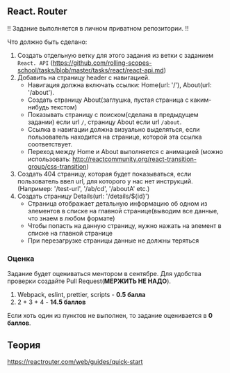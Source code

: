 

## React. Router




!! Задание выполняется в личном приватном репозитории. !!




Что должно быть сделано:



1) Создать отдельную ветку для этого задания из ветки с заданием `React. API` (https://github.com/rolling-scopes-school/tasks/blob/master/tasks/react/react-api.md)
2) Добавить на страницу header с навигацией. 
    -  Навигация должна включать ссылки: Home(url: '/'), About(url: '/about').
    -  Создать страницу About(заглушка, пустая страница с каким-нибудь текстом) 
    -  Показывать страницу с поиском(сделана в предыдущем задании) если url `/`, страницу About если url `/about`.
    -  Ссылка в навигации должна визуально выделяться, если пользователь находится на странице, которой эта ссылка соответствует.
    -  Переход между Home и About выполняется с анимацией (можно использовать: http://reactcommunity.org/react-transition-group/css-transition)
3)  Создать 404 страницу, которая будет показываться, если пользователь ввел url, для которого у нас нет инструкций.(Например: '/test-url', '/ab/cd', '/aboutA' etc.)
4)  Создать страницу Details(url: '/details/${id}')
    - Страница отображает детальную информацию об одном из элементов в списке на главной странице(выводим все данные, что знаем в любом формате)
    - Чтобы попасть на данную страницу, нужно нажать на элемент в списке на главной странице
    - При перезагрузке страницы данные не должны теряться

### Оценка




Задание будет оцениваться ментором в сентябре. Для удобства проверки создайте Pull Request(**МЕРЖИТЬ НЕ НАДО**).




1) Webpack, eslint, prettier, scripts - **0.5 балла**
2) 2 + 3 + 4 - **14.5 баллов**




Если хоть один из пунктов не выполнен, то задание оценивается в **0 баллов**.

## Теория

https://reactrouter.com/web/guides/quick-start
